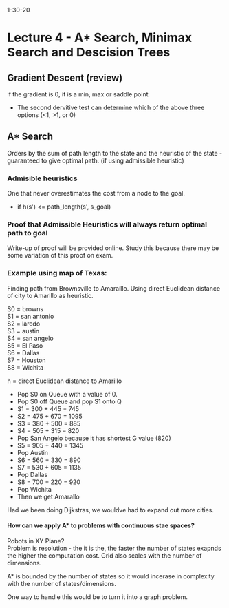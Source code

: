 1-30-20
# Lecture 4 - A* Search, Minimax Search and Descision Trees
## Gradient Descent (review)
if the gradient is 0, it is a min, max or saddle point
* The second dervitive test can determine which of the above three options (<1, >1, or 0)

## A* Search
Orders by the sum of path length to the state and the heuristic of the state - guaranteed to give optimal path. (if using admissible heuristic)

### Admisible heuristics
One that never overestimates the cost from a node to the goal.
* if h(s') <= path_length(s', s_goal)

### Proof that Admissible Heuristics will always return optimal path to goal

Write-up of proof will be provided online. Study this because there may be some variation of this proof on exam.

### Example using map of Texas:
Finding path from Brownsville to Amaraillo. Using direct Euclidean distance of city to Amarillo as heuristic.

S0 = browns<br>
S1 = san antonio<br>
S2 = laredo<br>
S3 = austin<br>
S4 = san angelo<br>
S5 = El Paso<br>
S6 = Dallas<br>
S7 = Houston<br>
S8 = Wichita<br>

h = direct Euclidean distance to Amarillo
* Pop S0 on Queue with a value of 0.
* Pop S0 off Queue and pop S1 onto Q
* S1 = 300 + 445 = 745
* S2 = 475 + 670 = 1095
* S3 = 380 + 500 = 885
* S4 = 505 + 315 = 820
* Pop San Angelo because it has shortest G value (820)
* S5 = 905 + 440 = 1345
* Pop Austin
* S6 = 560 + 330 = 890
* S7 = 530 + 605 = 1135
* Pop Dallas
* S8 = 700 + 220 = 920
* Pop Wichita
* Then we get Amarallo

Had we been doing Dijkstras, we wouldve had to expand out more cities.

#### How can we apply A* to problems with continuous stae spaces?
Robots in XY Plane?<br>
Problem is resolution - the it is the, the faster the number of states exapnds the higher the computation cost. Grid also scales with the number of dimensions.

A* is bounded by the number of states so it would incerase in complexity with the number of states/dimensions.

One way to handle this would be to turn it into a graph problem.